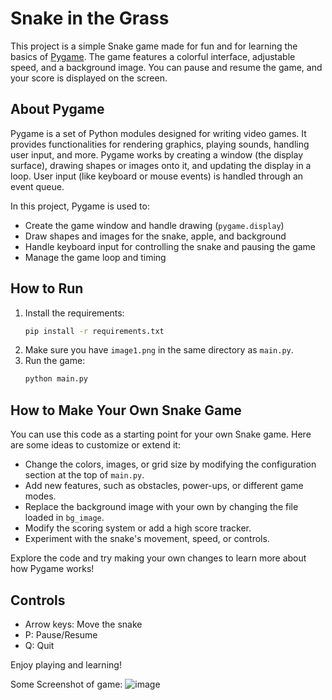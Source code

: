 # Snake in the Grass

This project is a simple Snake game made for fun and for learning the basics of [Pygame](https://www.pygame.org/). The game features a colorful interface, adjustable speed, and a background image. You can pause and resume the game, and your score is displayed on the screen.

## About Pygame

Pygame is a set of Python modules designed for writing video games. It provides functionalities for rendering graphics, playing sounds, handling user input, and more. Pygame works by creating a window (the display surface), drawing shapes or images onto it, and updating the display in a loop. User input (like keyboard or mouse events) is handled through an event queue.

In this project, Pygame is used to:
- Create the game window and handle drawing (`pygame.display`)
- Draw shapes and images for the snake, apple, and background
- Handle keyboard input for controlling the snake and pausing the game
- Manage the game loop and timing

## How to Run

1. Install the requirements:
   ```sh
   pip install -r requirements.txt
   ```
2. Make sure you have `image1.png` in the same directory as `main.py`.
3. Run the game:
   ```sh
   python main.py
   ```

## How to Make Your Own Snake Game

You can use this code as a starting point for your own Snake game. Here are some ideas to customize or extend it:
- Change the colors, images, or grid size by modifying the configuration section at the top of `main.py`.
- Add new features, such as obstacles, power-ups, or different game modes.
- Replace the background image with your own by changing the file loaded in `bg_image`.
- Modify the scoring system or add a high score tracker.
- Experiment with the snake's movement, speed, or controls.

Explore the code and try making your own changes to learn more about how Pygame works!

## Controls

- Arrow keys: Move the snake
- P: Pause/Resume
- Q: Quit

Enjoy playing and learning!

Some Screenshot of game: 
![image](https://github.com/user-attachments/assets/b818aa4d-68ce-4568-a733-c82196443dbb)



